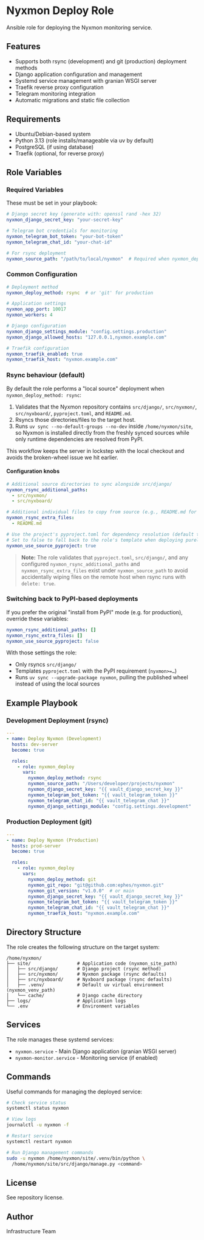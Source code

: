 # Nyxmon Deploy Role

Ansible role for deploying the Nyxmon monitoring service.

## Features

- Supports both rsync (development) and git (production) deployment methods
- Django application configuration and management
- Systemd service management with granian WSGI server
- Traefik reverse proxy configuration
- Telegram monitoring integration
- Automatic migrations and static file collection

## Requirements

- Ubuntu/Debian-based system
- Python 3.13 (role installs/manageable via uv by default)
- PostgreSQL (if using database)
- Traefik (optional, for reverse proxy)

## Role Variables

### Required Variables

These must be set in your playbook:

```yaml
# Django secret key (generate with: openssl rand -hex 32)
nyxmon_django_secret_key: "your-secret-key"

# Telegram bot credentials for monitoring
nyxmon_telegram_bot_token: "your-bot-token"
nyxmon_telegram_chat_id: "your-chat-id"

# For rsync deployment
nyxmon_source_path: "/path/to/local/nyxmon"  # Required when nyxmon_deploy_method: rsync
```

### Common Configuration

```yaml
# Deployment method
nyxmon_deploy_method: rsync  # or 'git' for production

# Application settings
nyxmon_app_port: 10017
nyxmon_workers: 4

# Django configuration
nyxmon_django_settings_module: "config.settings.production"
nyxmon_django_allowed_hosts: "127.0.0.1,nyxmon.example.com"

# Traefik configuration
nyxmon_traefik_enabled: true
nyxmon_traefik_host: "nyxmon.example.com"
```

### Rsync behaviour (default)

By default the role performs a "local source" deployment when `nyxmon_deploy_method: rsync`:

1. Validates that the Nyxmon repository contains `src/django/`, `src/nyxmon/`, `src/nyxboard/`, `pyproject.toml`, and `README.md`.
2. Rsyncs those directories/files to the target host.
3. Runs `uv sync --no-default-groups --no-dev` inside `/home/nyxmon/site`, so Nyxmon is installed directly from the freshly synced sources while only runtime dependencies are resolved from PyPI.

This workflow keeps the server in lockstep with the local checkout and avoids the broken-wheel issue we hit earlier.

#### Configuration knobs

```yaml
# Additional source directories to sync alongside src/django/
nyxmon_rsync_additional_paths:
  - src/nyxmon/
  - src/nyxboard/

# Additional individual files to copy from source (e.g., README.md for package metadata)
nyxmon_rsync_extra_files:
  - README.md

# Use the project's pyproject.toml for dependency resolution (default true)
# Set to false to fall back to the role's template when deploying purely from PyPI
nyxmon_use_source_pyproject: true
```

> **Note:** The role validates that `pyproject.toml`, `src/django/`, and any
> configured `nyxmon_rsync_additional_paths` and `nyxmon_rsync_extra_files` exist
> under `nyxmon_source_path` to avoid accidentally wiping files on the remote host
> when rsync runs with `delete: true`.

### Switching back to PyPI-based deployments

If you prefer the original "install from PyPI" mode (e.g. for production), override these variables:

```yaml
nyxmon_rsync_additional_paths: []
nyxmon_rsync_extra_files: []
nyxmon_use_source_pyproject: false
```

With those settings the role:

- Only rsyncs `src/django/`
- Templates `pyproject.toml` with the PyPI requirement (`nyxmon>=…`)
- Runs `uv sync --upgrade-package nyxmon`, pulling the published wheel instead of using the local sources

## Example Playbook

### Development Deployment (rsync)

```yaml
---
- name: Deploy Nyxmon (Development)
  hosts: dev-server
  become: true

  roles:
    - role: nyxmon_deploy
      vars:
        nyxmon_deploy_method: rsync
        nyxmon_source_path: "/Users/developer/projects/nyxmon"
        nyxmon_django_secret_key: "{{ vault_django_secret_key }}"
        nyxmon_telegram_bot_token: "{{ vault_telegram_token }}"
        nyxmon_telegram_chat_id: "{{ vault_telegram_chat }}"
        nyxmon_django_settings_module: "config.settings.development"
```

### Production Deployment (git)

```yaml
---
- name: Deploy Nyxmon (Production)
  hosts: prod-server
  become: true

  roles:
    - role: nyxmon_deploy
      vars:
        nyxmon_deploy_method: git
        nyxmon_git_repo: "git@github.com:ephes/nyxmon.git"
        nyxmon_git_version: "v1.0.0"  # or main
        nyxmon_django_secret_key: "{{ vault_django_secret_key }}"
        nyxmon_telegram_bot_token: "{{ vault_telegram_token }}"
        nyxmon_telegram_chat_id: "{{ vault_telegram_chat }}"
        nyxmon_traefik_host: "nyxmon.example.com"
```

## Directory Structure

The role creates the following structure on the target system:

```
/home/nyxmon/
├── site/                 # Application code (nyxmon_site_path)
│   ├── src/django/       # Django project (rsync method)
│   ├── src/nyxmon/       # Nyxmon package (rsync defaults)
│   ├── src/nyxboard/     # Nyxboard package (rsync defaults)
│   ├── .venv/            # Default uv virtual environment (nyxmon_venv_path)
│   └── cache/            # Django cache directory
├── logs/                 # Application logs
└── .env                  # Environment variables
```

## Services

The role manages these systemd services:

- `nyxmon.service` - Main Django application (granian WSGI server)
- `nyxmon-monitor.service` - Monitoring service (if enabled)

## Commands

Useful commands for managing the deployed service:

```bash
# Check service status
systemctl status nyxmon

# View logs
journalctl -u nyxmon -f

# Restart service
systemctl restart nyxmon

# Run Django management commands
sudo -u nyxmon /home/nyxmon/site/.venv/bin/python \
  /home/nyxmon/site/src/django/manage.py <command>
```

## License

See repository license.

## Author

Infrastructure Team
